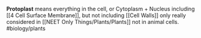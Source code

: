**Protoplast** means everything in the cell, or Cytoplasm + Nucleus including [[4 Cell Surface Membrane]], but not including [[Cell Walls]]
only really considered in [[NEET Only Things/Plants/Plants]] not in animal cells.
#biology/plants 